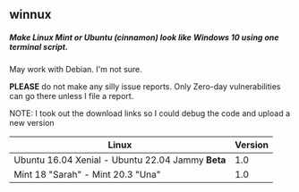 ## winnux

##### Make Linux Mint or Ubuntu (cinnamon) look like Windows 10 using one terminal script.

May work with Debian. I'm not sure.

**PLEASE** do not make any silly issue reports. Only Zero-day vulnerabilities can go there unless I file a report.

NOTE: I took out the download links so I could debug the code and upload a new version

Linux | Version
------------ | -------------
Ubuntu 16.04 Xenial - Ubuntu 22.04 Jammy **Beta** | 1.0
Mint 18 "Sarah" - Mint 20.3 "Una" | 1.0
